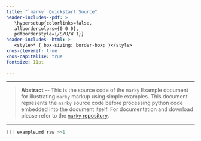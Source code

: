 ```yaml
---
title: "`marky` Quickstart Source"
header-includes--pdf: >
   \hypersetup{colorlinks=false,
   allbordercolors={0 0 0},
   pdfborderstyle={/S/U/W 1}}
header-includes--html: >
   <style>* { box-sizing: border-box; }</style>
xnos-cleveref: true
xnos-capitalise: true
fontsize: 11pt

---
```


---

> **Abstract** -- This is the source code of the `marky` Example
> document for illustrating `marky` markup using simple examples.
> This document represents the `marky` source code before
> processing python code embedded into the document itself.
> For documentation and download please refer to the
> [`marky` repository](https://github.com/lehmann7/marky).

---

```python
!!! example.md raw >>1
```
